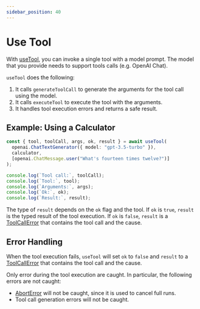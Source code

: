 ```yaml
---
sidebar_position: 40
---
```


# Use Tool

With [useTool](/api/modules/#usetool), you can invoke a single tool with a model prompt. The model that you provide needs to support tools calls (e.g. OpenAI Chat).

`useTool` does the following:

1. It calls `generateToolCall` to generate the arguments for the tool call using the model.
2. It calls `executeTool` to execute the tool with the arguments.
3. It handles tool execution errors and returns a safe result.

## Example: Using a Calculator

```ts
const { tool, toolCall, args, ok, result } = await useTool(
  openai.ChatTextGenerator({ model: "gpt-3.5-turbo" }),
  calculator,
  [openai.ChatMessage.user("What's fourteen times twelve?")]
);

console.log(`Tool call:`, toolCall);
console.log(`Tool:`, tool);
console.log(`Arguments:`, args);
console.log(`Ok:`, ok);
console.log(`Result:`, result);
```

The type of `result` depends on the `ok` flag and the tool. If `ok` is `true`, `result` is the typed result of the tool execution. If `ok` is `false`, `result` is a [ToolCallError](/api/classes/ToolCallError) that contains the tool call and the cause.

## Error Handling

When the tool execution fails, `useTool` will set `ok` to `false` and `result` to a [ToolCallError](/api/classes/ToolCallError) that contains the tool call and the cause.

Only error during the tool execution are caught. In particular, the following errors are not caught:

- [AbortError](/api/classes/AbortError) will not be caught, since it is used to cancel full runs.
- Tool call generation errors will not be caught.
